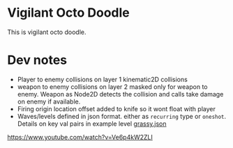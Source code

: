 # Vigilant Octo Doodle

This is vigilant octo doodle.

# Dev notes
- Player to enemy collisions on layer 1 kinematic2D collisions
- weapon to enemy collisions on layer 2 masked only for weapon to enemy. Weapon as Node2D detects the collision and calls take damage on enemy if available.
- Firing origin location offset added to knife so it wont float with player
- Waves/levels defined in json format. either as ```recurring``` type or ```oneshot```. Details on key val pairs in example level [grassy.json](scenes/spawner/levels/grassy.json) 

https://www.youtube.com/watch?v=Ve6p4kW2ZLI
